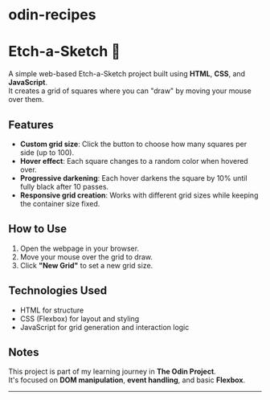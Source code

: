 # odin-recipes

# Etch-a-Sketch 🎨

A simple web-based Etch-a-Sketch project built using **HTML**, **CSS**, and **JavaScript**.  
It creates a grid of squares where you can "draw" by moving your mouse over them.

## Features
- **Custom grid size**: Click the button to choose how many squares per side (up to 100).
- **Hover effect**: Each square changes to a random color when hovered over.
- **Progressive darkening**: Each hover darkens the square by 10% until fully black after 10 passes.
- **Responsive grid creation**: Works with different grid sizes while keeping the container size fixed.

## How to Use
1. Open the webpage in your browser.
2. Move your mouse over the grid to draw.
3. Click **"New Grid"** to set a new grid size.

## Technologies Used
- HTML for structure
- CSS (Flexbox) for layout and styling
- JavaScript for grid generation and interaction logic

## Notes
This project is part of my learning journey in **The Odin Project**.  
It's focused on **DOM manipulation**, **event handling**, and basic **Flexbox**.

---
